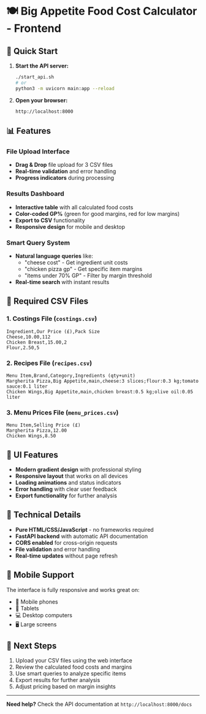 # 🍽️ Big Appetite Food Cost Calculator - Frontend

## 🚀 Quick Start

1. **Start the API server:**
   ```bash
   ./start_api.sh
   # or
   python3 -m uvicorn main:app --reload
   ```

2. **Open your browser:**
   ```
   http://localhost:8000
   ```

## 📊 Features

### File Upload Interface
- **Drag & Drop** file upload for 3 CSV files
- **Real-time validation** and error handling
- **Progress indicators** during processing

### Results Dashboard
- **Interactive table** with all calculated food costs
- **Color-coded GP%** (green for good margins, red for low margins)
- **Export to CSV** functionality
- **Responsive design** for mobile and desktop

### Smart Query System
- **Natural language queries** like:
  - "cheese cost" - Get ingredient unit costs
  - "chicken pizza gp" - Get specific item margins
  - "items under 70% GP" - Filter by margin threshold
- **Real-time search** with instant results

## 📁 Required CSV Files

### 1. Costings File (`costings.csv`)
```csv
Ingredient,Our Price (£),Pack Size
Cheese,10.00,112
Chicken Breast,15.00,2
Flour,2.50,5
```

### 2. Recipes File (`recipes.csv`)
```csv
Menu Item,Brand,Category,Ingredients (qty+unit)
Margherita Pizza,Big Appetite,main,cheese:3 slices;flour:0.3 kg;tomato sauce:0.1 liter
Chicken Wings,Big Appetite,main,chicken breast:0.5 kg;olive oil:0.05 liter
```

### 3. Menu Prices File (`menu_prices.csv`)
```csv
Menu Item,Selling Price (£)
Margherita Pizza,12.00
Chicken Wings,8.50
```

## 🎨 UI Features

- **Modern gradient design** with professional styling
- **Responsive layout** that works on all devices
- **Loading animations** and status indicators
- **Error handling** with clear user feedback
- **Export functionality** for further analysis

## 🔧 Technical Details

- **Pure HTML/CSS/JavaScript** - no frameworks required
- **FastAPI backend** with automatic API documentation
- **CORS enabled** for cross-origin requests
- **File validation** and error handling
- **Real-time updates** without page refresh

## 📱 Mobile Support

The interface is fully responsive and works great on:
- 📱 Mobile phones
- 📱 Tablets  
- 💻 Desktop computers
- 🖥️ Large screens

## 🚀 Next Steps

1. Upload your CSV files using the web interface
2. Review the calculated food costs and margins
3. Use smart queries to analyze specific items
4. Export results for further analysis
5. Adjust pricing based on margin insights

---

**Need help?** Check the API documentation at `http://localhost:8000/docs`
